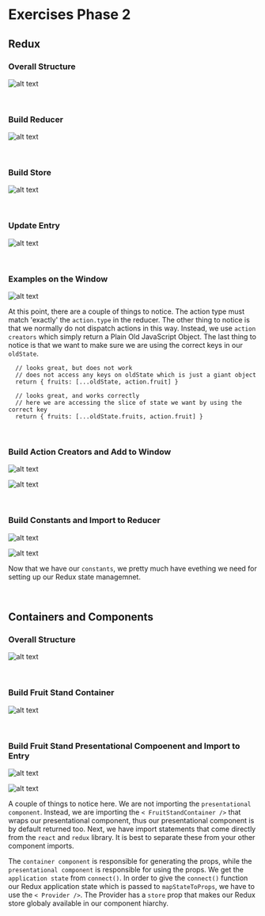 # Exercises Phase 2 

## **Redux**

### **Overall Structure**

![alt text](./Screen&#32;Shot&#32;2019-12-06&#32;at&#32;4.16.27&#32;PM.jpg "Overall Structre")

&nbsp;

### **Build Reducer**

![alt text](./Screen&#32;Shot&#32;2019-12-06&#32;at&#32;4.47.04&#32;PM.jpg "Build Reducer")

&nbsp;

### **Build Store**

![alt text](./Screen&#32;Shot&#32;2019-12-06&#32;at&#32;4.30.04&#32;PM.jpg "Build Store")

&nbsp;

### **Update Entry**

![alt text](./Screen&#32;Shot&#32;2019-12-06&#32;at&#32;4.39.08&#32;PM.jpg "Update Entry")

&nbsp;

### **Examples on the Window**

![alt text](./Screen&#32;Shot&#32;2019-12-06&#32;at&#32;5.11.05&#32;PM.jpg "Examples on the Window")

At this point, there are a couple of things to notice. The action type must match 'exactly' the `action.type` in the reducer. The other thing to notice is that we normally do not dispatch actions in this way. Instead, we use `action creators` which simply return a Plain Old JavaScript Object. The last thing to notice is that we want to make sure we are using the correct keys in our `oldState`. 

      // looks great, but does not work
      // does not access any keys on oldState which is just a giant object
      return { fruits: [...oldState, action.fruit] } 

      // looks great, and works correctly
      // here we are accessing the slice of state we want by using the correct key
      return { fruits: [...oldState.fruits, action.fruit] }

&nbsp;

### **Build Action Creators and Add to Window**

![alt text](./Screen&#32;Shot&#32;2019-12-06&#32;at&#32;5.25.46&#32;PM.jpg "Build Action Creators")

![alt text](./Screen&#32;Shot&#32;2019-12-06&#32;at&#32;5.28.27&#32;PM.jpg "Putting on the Window")

&nbsp;

### **Build Constants and Import to Reducer** 

![alt text](./Screen&#32;Shot&#32;2019-12-06&#32;at&#32;5.37.56&#32;PM.jpg "Build Constants")

![alt text](./Screen&#32;Shot&#32;2019-12-06&#32;at&#32;5.40.24&#32;PM.jpg "Import Constants to Reducer")

Now that we have our `constants`, we pretty much have evething we need for setting up our Redux state managemnet.

&nbsp;

## **Containers and Components** 

### **Overall Structure**

![alt text](./Screen&#32;Shot&#32;2019-12-06&#32;at&#32;5.53.39&#32;PM.jpg "Overall Structure")

&nbsp;

### **Build Fruit Stand Container**

![alt text](./Screen&#32;Shot&#32;2019-12-06&#32;at&#32;6.07.08&#32;PM.jpg "Fruit Stand Container")

&nbsp;

### **Build Fruit Stand Presentational Compoenent and Import to Entry**

![alt text](./Screen&#32;Shot&#32;2019-12-06&#32;at&#32;6.22.31&#32;PM.jpg "Presentational Component")

![alt text](./Screen&#32;Shot&#32;2019-12-06&#32;at&#32;6.27.41&#32;PM.jpg "Import to Entry")

A couple of things to notice here. We are not importing the `presentational component`. Instead, we are importing the `< FruitStandContainer />` that wraps our presentational component, thus our presentational component is by default returned too. Next, we have import statements that come directly from the `react` and `redux` library. It is best to separate these from your other component imports.  

The `container component` is responsible for generating the props, while the `presentational component` is responsible for using the props. We get the `application state` from `connect()`. In order to give the `connect()` function our Redux application state which is passed to `mapStateToProps`, we have to use the `< Provider />`. The Provider has a `store` prop that makes our Redux store globaly available in our component hiarchy. 